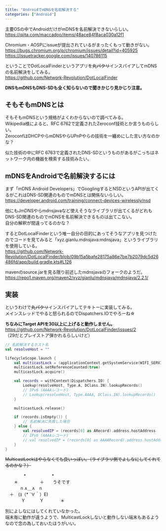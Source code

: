 ```yaml
---
title: "AndroidでmDNSを名前解決する"
categories: ["Android"]
---
```


主要OSの中でAndroidだけがmDNSを名前解決できないらしい。  
<https://qiita.com/maccadoo/items/48ace84f8aca030a12f1>

Chromium・AOSPにissueが提出されているがまったくもって動きがない。  
<https://bugs.chromium.org/p/chromium/issues/detail?id=405925>  
<https://issuetracker.google.com/issues/140786115>

ということでDotLocalFinderというアプリを~~丸パクリ~~インスパイアしてmDNSの名前解決をしてみる。  
<https://github.com/Network-Revolution/DotLocalFinder>

**DNSもmDNSもDNS-SDも全く知らないので聞きかじり見かじり注意。**

## そもそもmDNSとは

そもそもmDNSという規格がよくわからないので調べてみる。  
Wikipedia様によると、RFC 6762で定義されたZeroconf技術とか言うものらしい。  
ZeroconfはDHCPやらmDNSやらUPnPやらの技術を一纏めにした言い方なのかな？

似た技術の中にRFC 6763で定義されたDNS-SDというものがあるがこっちはネットワーク内の機器を検索する技術みたい。

## mDNSをAndroidで名前解決するには

まず「mDNS Android Developers」でGooglingするとNSDというAPIが出てくるがこれはDNS-SD関連のものでmDNSとは関係ないらしい。  
<https://developer.android.com/training/connect-devices-wirelessly/nsd>

他にもJmDNSやらmdnsjavaなど使えそうなライブラリが出てくるがどれもDNS-SD関連のものでmDNSを名前解決できるものは出てこない。  
自分の解釈が間違ってるのかな？

するとDotLocalFinderという唯一自分の目的にあってそうなアプリを見つけたのでコードを見てみると「xyz.gianlu.mdnsjava:mdnsjava」というライブラリを使用している。  
<https://github.com/Network-Revolution/DotLocalFinder/blob/09b15a5bafe28175a86e7be7b2079dc5d26486fd/app/build.gradle.kts#L126>

mavenのsource.jarを見る限り前述したmdnsjavaのフォークのようだ。
<https://repo1.maven.org/maven2/xyz/gianlu/mdnsjava/mdnsjava/2.2.1/>

## 実装

というわけで~~丸パクリ~~インスパイアしてテキトーに実装してみる。  
メインスレッドでやると怒られるのでDispatchers.IOでやろーね☆

**ちなみにTarget APIを30以上に上げると動作しません。**  
<https://github.com/Network-Revolution/DotLocalFinder/issues/2>  
（29だとプレイストア弾かれるらしいけど）

```kotlin
// 名前解決するホスト名
val resolveHost = ""

lifecycleScope.launch {
    val multicastLock = (applicationContext.getSystemService(WIFI_SERVICE) as WifiManager).createMulticastLock("ResolvemDNS")
    multicastLock.setReferenceCounted(true)
    multicastLock.acquire()

    val records = withContext(Dispatchers.IO) {
        Lookup(resolveHost, Type.A, DClass.IN).lookupRecords()
        // IPv6 (AAAAレコード)
        // Lookup(resolveHost, Type.AAAA, DClass.IN).lookupRecords()
    }

    multicastLock.release()

    if (records.isEmpty()) {
        // 名前解決に失敗した場合
    } else {
        val resolvedIP = (records[0] as ARecord).address.hostAddress
        // IPv6 (AAAAレコード)
        // val resolvedIP = (records[0] as AAAARecord).address.hostAddress
    }
}
```

~~MulticastLockはやらなくても良いっぽい。（ライブラリ側でよしなにしてくれてるのかな？）~~

　 　　　*　　　　　　*  
　　＊　　　　　＋　　うそです  
　 　　 n ∧＿∧　n  
　＋　(ﾖ（* ´∀｀）E)  
　 　 　 Y 　　　 Y　　　　＊  

別によしなにはしてくれていなかった。  
端末毎に動作が違うようで、MulticastLockしないと動作しない端末もあるようなので念の為しておいたほうがいい。
